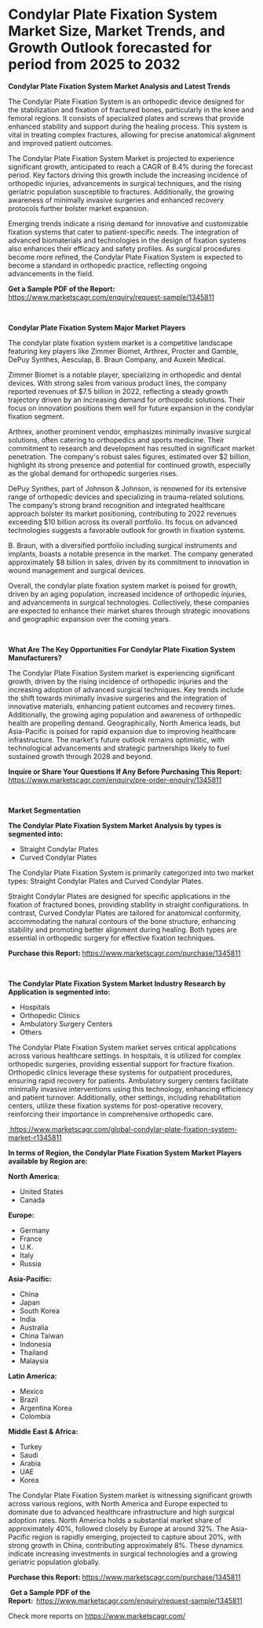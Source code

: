 <p><h1>Condylar Plate Fixation System Market Size, Market Trends, and Growth Outlook forecasted for period from 2025 to 2032</h1></p><p><strong>Condylar Plate Fixation System Market Analysis and Latest Trends</strong></p>
<p><p>The Condylar Plate Fixation System is an orthopedic device designed for the stabilization and fixation of fractured bones, particularly in the knee and femoral regions. It consists of specialized plates and screws that provide enhanced stability and support during the healing process. This system is vital in treating complex fractures, allowing for precise anatomical alignment and improved patient outcomes.</p><p>The Condylar Plate Fixation System Market is projected to experience significant growth, anticipated to reach a CAGR of 8.4% during the forecast period. Key factors driving this growth include the increasing incidence of orthopedic injuries, advancements in surgical techniques, and the rising geriatric population susceptible to fractures. Additionally, the growing awareness of minimally invasive surgeries and enhanced recovery protocols further bolster market expansion.</p><p>Emerging trends indicate a rising demand for innovative and customizable fixation systems that cater to patient-specific needs. The integration of advanced biomaterials and technologies in the design of fixation systems also enhances their efficacy and safety profiles. As surgical procedures become more refined, the Condylar Plate Fixation System is expected to become a standard in orthopedic practice, reflecting ongoing advancements in the field.</p></p>
<p><strong>Get a Sample PDF of the Report:&nbsp;</strong> <a href="https://www.marketscagr.com/enquiry/request-sample/1345811?utm_campaign=2875&utm_medium=2&utm_source=Github&utm_content=ia&utm_term=04032025&utm_id=condylar-plate-fixation-system">https://www.marketscagr.com/enquiry/request-sample/1345811</a></p>
<p>&nbsp;</p>
<p><strong>Condylar Plate Fixation System Major Market Players</strong></p>
<p><p>The condylar plate fixation system market is a competitive landscape featuring key players like Zimmer Biomet, Arthrex, Procter and Gamble, DePuy Synthes, Aesculap, B. Braun Company, and Auxein Medical. </p><p>Zimmer Biomet is a notable player, specializing in orthopedic and dental devices. With strong sales from various product lines, the company reported revenues of $7.5 billion in 2022, reflecting a steady growth trajectory driven by an increasing demand for orthopedic solutions. Their focus on innovation positions them well for future expansion in the condylar fixation segment.</p><p>Arthrex, another prominent vendor, emphasizes minimally invasive surgical solutions, often catering to orthopedics and sports medicine. Their commitment to research and development has resulted in significant market penetration. The company's robust sales figures, estimated over $2 billion, highlight its strong presence and potential for continued growth, especially as the global demand for orthopedic surgeries rises.</p><p>DePuy Synthes, part of Johnson & Johnson, is renowned for its extensive range of orthopedic devices and specializing in trauma-related solutions. The company’s strong brand recognition and integrated healthcare approach bolster its market positioning, contributing to 2022 revenues exceeding $10 billion across its overall portfolio. Its focus on advanced technologies suggests a favorable outlook for growth in fixation systems.</p><p>B. Braun, with a diversified portfolio including surgical instruments and implants, boasts a notable presence in the market. The company generated approximately $8 billion in sales, driven by its commitment to innovation in wound management and surgical devices.</p><p>Overall, the condylar plate fixation system market is poised for growth, driven by an aging population, increased incidence of orthopedic injuries, and advancements in surgical technologies. Collectively, these companies are expected to enhance their market shares through strategic innovations and geographic expansion over the coming years.</p></p>
<p>&nbsp;</p>
<p><strong>What Are The Key Opportunities For Condylar Plate Fixation System Manufacturers?</strong></p>
<p><p>The Condylar Plate Fixation System market is experiencing significant growth, driven by the rising incidence of orthopedic injuries and the increasing adoption of advanced surgical techniques. Key trends include the shift towards minimally invasive surgeries and the integration of innovative materials, enhancing patient outcomes and recovery times. Additionally, the growing aging population and awareness of orthopedic health are propelling demand. Geographically, North America leads, but Asia-Pacific is poised for rapid expansion due to improving healthcare infrastructure. The market's future outlook remains optimistic, with technological advancements and strategic partnerships likely to fuel sustained growth through 2028 and beyond.</p></p>
<p><strong>Inquire or Share Your Questions If Any Before Purchasing This Report:</strong> <a href="https://www.marketscagr.com/enquiry/pre-order-enquiry/1345811?utm_campaign=2875&utm_medium=2&utm_source=Github&utm_content=ia&utm_term=04032025&utm_id=condylar-plate-fixation-system">https://www.marketscagr.com/enquiry/pre-order-enquiry/1345811</a></p>
<p>&nbsp;</p>
<p><strong>Market Segmentation</strong></p>
<p><strong>The Condylar Plate Fixation System Market Analysis by types is segmented into:</strong></p>
<p><ul><li>Straight Condylar Plates</li><li>Curved Condylar Plates</li></ul></p>
<p><p>The Condylar Plate Fixation System is primarily categorized into two market types: Straight Condylar Plates and Curved Condylar Plates. </p><p>Straight Condylar Plates are designed for specific applications in the fixation of fractured bones, providing stability in straight configurations. In contrast, Curved Condylar Plates are tailored for anatomical conformity, accommodating the natural contours of the bone structure, enhancing stability and promoting better alignment during healing. Both types are essential in orthopedic surgery for effective fixation techniques.</p></p>
<p><strong>Purchase this Report:&nbsp;</strong><a href="https://www.marketscagr.com/purchase/1345811?utm_campaign=2875&utm_medium=2&utm_source=Github&utm_content=ia&utm_term=04032025&utm_id=condylar-plate-fixation-system">https://www.marketscagr.com/purchase/1345811</a></p>
<p>&nbsp;</p>
<p><strong>The Condylar Plate Fixation System Market Industry Research by Application is segmented into:</strong></p>
<p><ul><li>Hospitals</li><li>Orthopedic Clinics</li><li>Ambulatory Surgery Centers</li><li>Others</li></ul></p>
<p><p>The Condylar Plate Fixation System market serves critical applications across various healthcare settings. In hospitals, it is utilized for complex orthopedic surgeries, providing essential support for fracture fixation. Orthopedic clinics leverage these systems for outpatient procedures, ensuring rapid recovery for patients. Ambulatory surgery centers facilitate minimally invasive interventions using this technology, enhancing efficiency and patient turnover. Additionally, other settings, including rehabilitation centers, utilize these fixation systems for post-operative recovery, reinforcing their importance in comprehensive orthopedic care.</p></p>
<p><a href="https://www.marketscagr.com/global-condylar-plate-fixation-system-market-r1345811?utm_campaign=2875&utm_medium=2&utm_source=Github&utm_content=ia&utm_term=04032025&utm_id=condylar-plate-fixation-system">&nbsp;https://www.marketscagr.com/global-condylar-plate-fixation-system-market-r1345811</a></p>
<p><strong>In terms of Region, the Condylar Plate Fixation System Market Players available by Region are:</strong></p>
<p>
    <p> <strong> North America: </strong>
        <ul>
            <li>United States</li>
            <li>Canada</li>
        </ul>
        </p> 
    <p> <strong> Europe: </strong>
        <ul>
            <li>Germany</li>
            <li>France</li>
            <li>U.K.</li>
            <li>Italy</li>
            <li>Russia</li>
        </ul>
        </p> 
    <p> <strong> Asia-Pacific: </strong>
        <ul>
            <li>China</li>
            <li>Japan</li>
            <li>South Korea</li>
            <li>India</li>
            <li>Australia</li>
            <li>China Taiwan</li>
            <li>Indonesia</li>
            <li>Thailand</li>
            <li>Malaysia</li>
        </ul>
        </p> 
    <p> <strong> Latin America: </strong>
        <ul>
            <li>Mexico</li>
            <li>Brazil</li>
            <li>Argentina Korea</li>
            <li>Colombia</li>
        </ul>
        </p> 
    <p> <strong> Middle East & Africa: </strong>
        <ul>
            <li>Turkey</li>
            <li>Saudi</li>
            <li>Arabia</li>
            <li>UAE</li>
            <li>Korea</li>
        </ul>
    </p>
    </p>
<p><p>The Condylar Plate Fixation System market is witnessing significant growth across various regions, with North America and Europe expected to dominate due to advanced healthcare infrastructure and high surgical adoption rates. North America holds a substantial market share of approximately 40%, followed closely by Europe at around 32%. The Asia-Pacific region is rapidly emerging, projected to capture about 20%, with strong growth in China, contributing approximately 8%. These dynamics indicate increasing investments in surgical technologies and a growing geriatric population globally.</p></p>
<p><strong>Purchase this Report: </strong><a href="https://www.marketscagr.com/purchase/1345811?utm_campaign=2875&utm_medium=2&utm_source=Github&utm_content=ia&utm_term=04032025&utm_id=condylar-plate-fixation-system">https://www.marketscagr.com/purchase/1345811</a></p>
<p>&nbsp;<strong>Get a Sample PDF of the Report:&nbsp;&nbsp;</strong><a href="https://www.marketscagr.com/enquiry/request-sample/1345811?utm_campaign=2875&utm_medium=2&utm_source=Github&utm_content=ia&utm_term=04032025&utm_id=condylar-plate-fixation-system">https://www.marketscagr.com/enquiry/request-sample/1345811</a></p>
<p><strong></strong></p>
<p>Check more reports on <a href="https://www.marketscagr.com/?utm_campaign=2875&utm_medium=2&utm_source=Github&utm_content=ia&utm_term=04032025&utm_id=condylar-plate-fixation-system">https://www.marketscagr.com/</a></p>